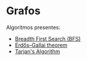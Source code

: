 
# Grafos

Algoritmos presentes:

- [Breadth First Search (BFS)](bfs.cpp) 
- [Erdős–Gallai theorem](erdosGallaiTheorem.cpp) 
- [Tarjan's Algorithm](tarjan.cpp)